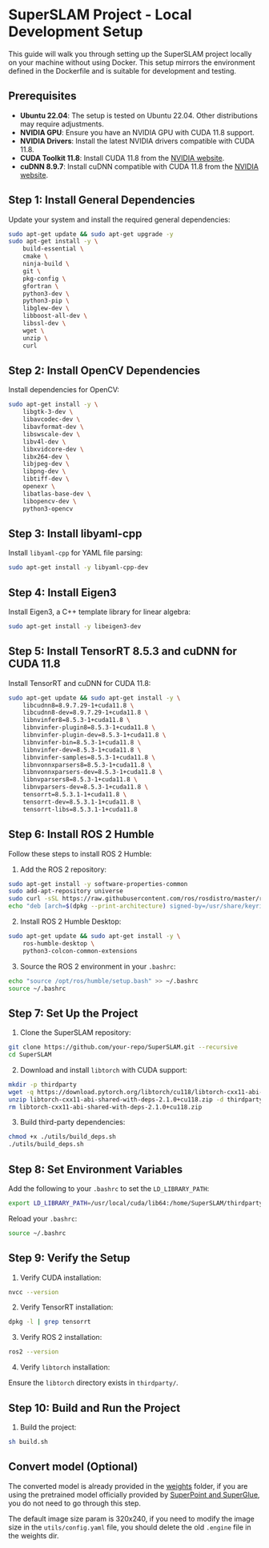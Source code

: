 # SuperSLAM Project - Local Development Setup

This guide will walk you through setting up the SuperSLAM project locally on your machine without using Docker. This setup mirrors the environment defined in the Dockerfile and is suitable for development and testing.

## Prerequisites

- **Ubuntu 22.04**: The setup is tested on Ubuntu 22.04. Other distributions may require adjustments.
- **NVIDIA GPU**: Ensure you have an NVIDIA GPU with CUDA 11.8 support.
- **NVIDIA Drivers**: Install the latest NVIDIA drivers compatible with CUDA 11.8.
- **CUDA Toolkit 11.8**: Install CUDA 11.8 from the [NVIDIA website](https://developer.nvidia.com/cuda-11-8-0-download-archive).
- **cuDNN 8.9.7**: Install cuDNN compatible with CUDA 11.8 from the [NVIDIA website](https://developer.nvidia.com/cudnn).

## Step 1: Install General Dependencies

Update your system and install the required general dependencies:

```bash
sudo apt-get update && sudo apt-get upgrade -y
sudo apt-get install -y \
    build-essential \
    cmake \
    ninja-build \
    git \
    pkg-config \
    gfortran \
    python3-dev \
    python3-pip \
    libglew-dev \
    libboost-all-dev \
    libssl-dev \
    wget \
    unzip \
    curl
```

## Step 2: Install OpenCV Dependencies

Install dependencies for OpenCV:

```bash
sudo apt-get install -y \
    libgtk-3-dev \
    libavcodec-dev \
    libavformat-dev \
    libswscale-dev \
    libv4l-dev \
    libxvidcore-dev \
    libx264-dev \
    libjpeg-dev \
    libpng-dev \
    libtiff-dev \
    openexr \
    libatlas-base-dev \
    libopencv-dev \
    python3-opencv
```

## Step 3: Install libyaml-cpp

Install `libyaml-cpp` for YAML file parsing:

```bash
sudo apt-get install -y libyaml-cpp-dev
```

## Step 4: Install Eigen3

Install Eigen3, a C++ template library for linear algebra:

```bash
sudo apt-get install -y libeigen3-dev
```

## Step 5: Install TensorRT 8.5.3 and cuDNN for CUDA 11.8

Install TensorRT and cuDNN for CUDA 11.8:

```bash
sudo apt-get update && sudo apt-get install -y \
    libcudnn8=8.9.7.29-1+cuda11.8 \
    libcudnn8-dev=8.9.7.29-1+cuda11.8 \
    libnvinfer8=8.5.3-1+cuda11.8 \
    libnvinfer-plugin8=8.5.3-1+cuda11.8 \
    libnvinfer-plugin-dev=8.5.3-1+cuda11.8 \
    libnvinfer-bin=8.5.3-1+cuda11.8 \
    libnvinfer-dev=8.5.3-1+cuda11.8 \
    libnvinfer-samples=8.5.3-1+cuda11.8 \
    libnvonnxparsers8=8.5.3-1+cuda11.8 \
    libnvonnxparsers-dev=8.5.3-1+cuda11.8 \
    libnvparsers8=8.5.3-1+cuda11.8 \
    libnvparsers-dev=8.5.3-1+cuda11.8 \
    tensorrt=8.5.3.1-1+cuda11.8 \
    tensorrt-dev=8.5.3.1-1+cuda11.8 \
    tensorrt-libs=8.5.3.1-1+cuda11.8
```

## Step 6: Install ROS 2 Humble

Follow these steps to install ROS 2 Humble:

1. Add the ROS 2 repository:

```bash
sudo apt-get install -y software-properties-common
sudo add-apt-repository universe
sudo curl -sSL https://raw.githubusercontent.com/ros/rosdistro/master/ros.key -o /usr/share/keyrings/ros-archive-keyring.gpg
echo "deb [arch=$(dpkg --print-architecture) signed-by=/usr/share/keyrings/ros-archive-keyring.gpg] http://packages.ros.org/ros2/ubuntu $(. /etc/os-release && echo $UBUNTU_CODENAME) main" | sudo tee /etc/apt/sources.list.d/ros2.list > /dev/null
```

2. Install ROS 2 Humble Desktop:

```bash
sudo apt-get update && sudo apt-get install -y \
    ros-humble-desktop \
    python3-colcon-common-extensions
```

3. Source the ROS 2 environment in your `.bashrc`:

```bash
echo "source /opt/ros/humble/setup.bash" >> ~/.bashrc
source ~/.bashrc
```

## Step 7: Set Up the Project

1. Clone the SuperSLAM repository:

```bash
git clone https://github.com/your-repo/SuperSLAM.git --recursive
cd SuperSLAM
```

2. Download and install `libtorch` with CUDA support:

```bash
mkdir -p thirdparty
wget -q https://download.pytorch.org/libtorch/cu118/libtorch-cxx11-abi-shared-with-deps-2.1.0%2Bcu118.zip
unzip libtorch-cxx11-abi-shared-with-deps-2.1.0+cu118.zip -d thirdparty
rm libtorch-cxx11-abi-shared-with-deps-2.1.0+cu118.zip
```

3. Build third-party dependencies:

```bash
chmod +x ./utils/build_deps.sh
./utils/build_deps.sh
```

## Step 8: Set Environment Variables

Add the following to your `.bashrc` to set the `LD_LIBRARY_PATH`:

```bash
export LD_LIBRARY_PATH=/usr/local/cuda/lib64:/home/SuperSLAM/thirdparty/libtorch/lib:$LD_LIBRARY_PATH
```

Reload your `.bashrc`:

```bash
source ~/.bashrc
```

## Step 9: Verify the Setup

1. Verify CUDA installation:

```bash
nvcc --version
```

2. Verify TensorRT installation:

```bash
dpkg -l | grep tensorrt
```

3. Verify ROS 2 installation:

```bash
ros2 --version
```

4. Verify `libtorch` installation:

Ensure the `libtorch` directory exists in `thirdparty/`.

## Step 10: Build and Run the Project

1. Build the project:

```bash
sh build.sh
```

## Convert model (Optional)
The converted model is already provided in the [weights](./weights) folder, if you are using the pretrained model officially provided by [SuperPoint and SuperGlue](https://github.com/magicleap/SuperGluePretrainedNetwork), you do not need to go through this step.

The default image size param is 320x240, if you need to modify the image size in the `utils/config.yaml` file, you should delete the old `.engine` file in the weights dir.